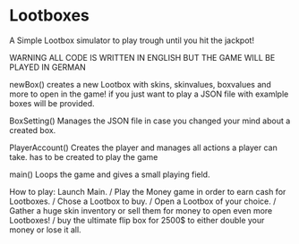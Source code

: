 # Lootboxes

A Simple Lootbox simulator to play trough until you hit the jackpot!

WARNING
ALL CODE IS WRITTEN IN ENGLISH BUT THE GAME WILL BE PLAYED IN GERMAN

newBox()
creates a new Lootbox with skins, skinvalues, boxvalues and more to open in the game!
if you just want to play a JSON file with examlple boxes will be provided.

BoxSetting()
Manages the JSON file in case you changed your mind about a created box.

PlayerAccount()
Creates the player and manages all actions a player can take.
has to be created to play the game

main()
Loops the game and gives a small playing field.

How to play:
Launch Main. /
Play the Money game in order to earn cash for Lootboxes. /
Chose a Lootbox to buy. / 
Open a Lootbox of your choice. /
Gather a huge skin inventory or sell them for money to open even more Lootboxes! /
buy the ultimate flip box for 2500$ to either double your money or lose it all.
